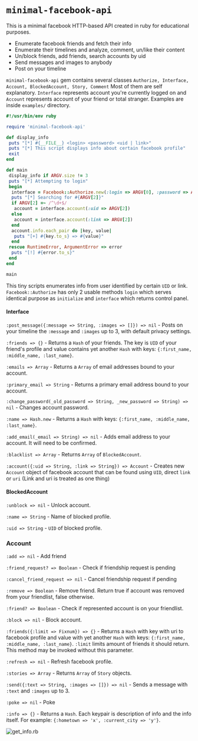 # `minimal-facebook-api`
This is a minimal facebook HTTP-based API created in ruby for educational purposes.
* Enumerate facebook friends and fetch their info
* Enumerate their timelines and analyze, comment, un/like their content
* Un/block friends, add friends, search accounts by uid
* Send messages and images to anybody
* Post on your timeline

`minimal-facebook-api` gem contains several classes `Authorize, Interface, Account, BlockedAccount, Story, Comment` Most of them are self explanatory. `Interface` represents account you're currently logged on and `Account` represents account of your friend or total stranger. Examples are inside `examples/` directory.

```ruby
#!/usr/bin/env ruby

require 'minimal-facebook-api'

def display_info
 puts "[*] #{__FILE__} <login> <password> <uid | link>"
 puts "[*] This script displays info about certain facebook profile"
 exit
end

def main
 display_info if ARGV.size != 3
 puts "[*] Attempting to login"
 begin
  interface = Facebook::Authorize.new(:login => ARGV[0], :password => ARGV[1]).interface
  puts "[*] Searching for #{ARGV[2]}"
  if ARGV[2] =~ /^\d+$/
   account = interface.account(:uid => ARGV[2])
  else
   account = interface.account(:link => ARGV[2])
  end
  account.info.each_pair do |key, value|
   puts "[+] #{key.to_s} => #{value}"
  end
 rescue RuntimeError, ArgumentError => error
  puts "[!] #{error.to_s}"
 end
end

main
```

This tiny scripts enumerates info from user identified by certain `UID` or link. `Facebook::Authorize` has only 2 usable methods `login` which serves identical purpose as `initialize` and `interface` which returns control panel.

#### Interface
`:post_message({:message => String, :images => []}) => nil` - Posts on your timeline the `:message` and `:images` up to 3, with default privacy settings.

`:friends => {}` - Returns a `Hash` of your friends. The key is `UID` of your friend's profile and value contains yet another `Hash` with keys: `{:first_name, :middle_name, :last_name}`.

`:emails => Array` - Returns a `Array` of email addresses bound to your account.

`:primary_email => String` - Returns a primary email address bound to your account.

`:change_password(_old_password => String, _new_password => String) => nil` - Changes account password.

`:name => Hash.new` - Returns a `Hash` with keys: `{:first_name, :middle_name, :last_name}`.

`:add_email(_email => String) => nil` - Adds email address to your account. It will need to be confirmed.

`:blacklist => Array` - Returns `Array` of `BlockedAccount`.

`:account({:uid => String, :link => String}) => Account` - Creates new `Account` object of facebook account that can be found using `UID`, direct `link` or `uri` (Link and uri is treated as one thing)

#### BlockedAccount
`:unblock => nil` - Unlock account.

`:name => String` - Name of blocked profile.

`:uid => String` - `UID` of blocked profile.

### Account
`:add => nil` - Add friend

`:friend_request? => Boolean` - Check if friendship request is pending

`:cancel_friend_request => nil` - Cancel friendship request if pending

`:remove => Boolean` - Remove friend. Return true if account was removed from your friendlist, false otherwise.

`:friend? => Boolean` - Check if represented account is on your friendlist.

`:block => nil` - Block account.

`:friends({:limit => Fixnum}) => {}` - Returns a `Hash` with key with uri to facebook profile and value with yet another `Hash` with keys: `{:first_name, :middle_name, :last_name}`. `:limit` limits amount of friends it should return. This method may be invoked without this parameter.

`:refresh => nil` - Refresh facebook profile.

`:stories => Array` - Returns `Array` of `Story` objects.

`:send({:text => String, :images => []}) => nil` - Sends a message with `:text` and `:images` up to 3. 

`:poke => nil` - Poke

`:info => {}` - Returns a `Hash`. Each keypair is description of info and the info itself. For example: `{:hometown => 'x', :current_city => 'y'}`.

![get_info.rb](https://i.imgur.com/dKr111D.png)
